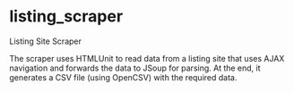 # listing_scraper
Listing Site Scraper

The scraper uses HTMLUnit to read data from a listing site that uses AJAX navigation and forwards the data to JSoup for parsing.
At the end, it generates a CSV file (using OpenCSV) with the required data.
